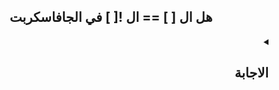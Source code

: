 <h2 align=center>هل ال [ ] == ال ![ ] في الجافاسكربت</h2>


<details dir=rtl>
  <summary>
    <h2>الاجابة</h2>
  </summary>
  
```javascript
  [] == ![]; // -> true
```
السبب : 
هو أن ال `(==) abstract equality` بتعمل مقارنة بين ال right side و ال left side و المقارنة دي بتم كلاتي:
  - بتحول ال right side و ال left side لارقام بالشكل دا 
  
  ```javascript
  +[] == +![]; // step 1
  ```
  
  بالنسبة لل left side فأنا عندي ال `+` و دا هيحولي ال empty array ل Number value و هي 0 و بالتالي +0 هتدي 0
  بالنسبة لل left side فأنا عندي ال `!` و دا بيحولي ال empty array ل Boolean value و هي `true` و بالتالي true! هتدي false و 
  
  
</details>

